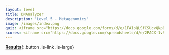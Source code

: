 ```yaml
---
layout: level
title: DNAnalyzer
description: 'Level 5 - Metagenomics'
image: /images/index.png
quiz: <iframe src="https://docs.google.com/forms/d/e/1FAIpQLSfCSUcvQNpB4_oMMpEHvN0YIouRpRfL44qEfX5cllQepUh-Jw/viewform?embedded=true" width="900" height="600" frameborder="0" marginheight="0" marginwidth="0">Loading…</iframe>
scores: <iframe src="https://docs.google.com/spreadsheets/d/e/2PACX-1vR7eW6vVlzmGaFtA4p6FcuW6GJzstwMQEqnF5WxI_OHJsGYnItCFUjh9BS5OxQmyFKrvXgASz5XJKAR/pubhtml?gid=906511743&amp;single=true&amp;widget=true&amp;headers=false" width="920" height="315" frameborder="0" marginheight="0" marginwidth="0"></iframe>
---
```


[**Results**](http://streetscience.community/DNAnalyzer/index#results){:.button .is-link .is-large}

         